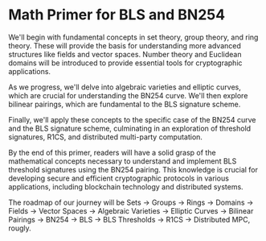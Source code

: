# Math Primer for BLS and BN254

We'll begin with fundamental concepts in set theory, group theory, and ring theory. These will provide the basis for understanding more advanced structures like fields and vector spaces. Number theory and Euclidean domains will be introduced to provide essential tools for cryptographic applications.

As we progress, we'll delve into algebraic varieties and elliptic curves, which are crucial for understanding the BN254 curve. We'll then explore bilinear pairings, which are fundamental to the BLS signature scheme.

Finally, we'll apply these concepts to the specific case of the BN254 curve and the BLS signature scheme, culminating in an exploration of threshold signatures, R1CS, and distributed multi-party computation.

By the end of this primer, readers will have a solid grasp of the mathematical concepts necessary to understand and implement BLS threshold signatures using the BN254 pairing. This knowledge is crucial for developing secure and efficient cryptographic protocols in various applications, including blockchain technology and distributed systems.

The roadmap of our journey will be Sets → Groups → Rings → Domains → Fields → Vector Spaces → Algebraic Varieties → Elliptic Curves → Bilinear Pairings -> BN254 -> BLS -> BLS Thresholds -> R1CS -> Distributed MPC, rougly.
